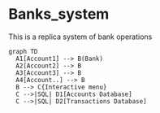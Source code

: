 # Banks_system
This is a replica system of bank operations

```mermaid
graph TD
  A1[Account1] --> B(Bank)
  A2[Account2] --> B
  A3[Account3] --> B
  A4[Account..] --> B
  B --> C{Interactive menu}
  C -->|SQL| D1[Accounts Database]
  C -->|SQL| D2[Transactions Database]
